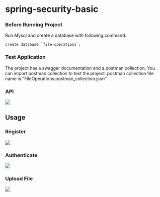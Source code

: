 # spring-security-basic

### Before Running Project

Run Mysql and create a database with following command:
```
create database `file-operations`;
```

### Test Application
The project has a swagger documentation and a postman collection. 
You can import postman collection to test the project.
postman collection file name is "FileOperations.postman_collection.json"

### API
<image src = "API.png">

## Usage

### Register
<image src="Register.png">

### Authenticate

<image src="authenticate.png">

### Upload File

<image src="upload.png">

